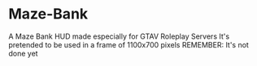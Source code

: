 # Maze-Bank
A Maze Bank HUD made especially for GTAV Roleplay Servers
It's pretended to be used in a frame of 1100x700 pixels
REMEMBER: It's not done yet
